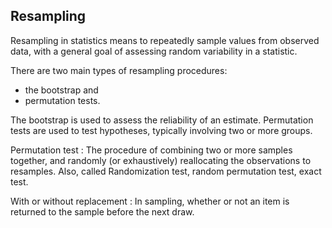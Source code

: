 ## Resampling

Resampling in statistics means to repeatedly sample values from observed data, with a general goal of assessing random 
variability in a statistic.

There are two main types of resampling procedures: 
- the bootstrap and 
- permutation tests. 

The bootstrap is used to assess the reliability of an estimate. Permutation tests are used to test hypotheses, typically involving two or more groups.

Permutation test : The procedure of combining two or more samples together, and randomly (or exhaustively) reallocating the observations to resamples. Also, called Randomization test, random permutation test, exact test.

With or without replacement : In sampling, whether or not an item is returned to the sample before the next draw.
